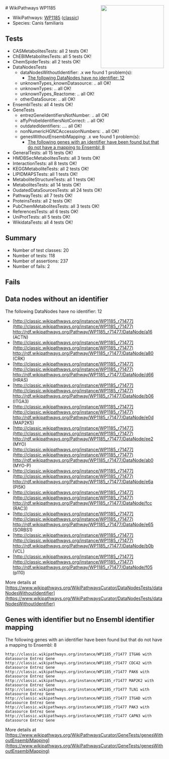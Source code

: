<img style="float: right; width: 200px" src="https://upload.wikimedia.org/wikipedia/commons/thumb/8/83/Wplogo_with_text_500.png/640px-Wplogo_with_text_500.png" />
# WikiPathways WP1185

* WikiPathways: [WP1185](https://wikipathways.org/pathways/WP1185) ([classic](https://classic.wikipathways.org/instance/WP1185))
* Species: Canis familiaris
## Tests
* CASMetabolitesTests: all 2 tests OK!
* ChEBIMetabolitesTests: all 5 tests OK!
* ChemSpiderTests: all 2 tests OK!
* DataNodesTests
    * dataNodesWithoutIdentifier: .x we found 1 problem(s):
        * [The following DataNodes have no identifier: 12](#8792c492)
    * unknownTypes_knownDatasource: .. all OK!
    * unknownTypes: .. all OK!
    * unknownTypes_Reactome: .. all OK!
    * otherDataSource: .. all OK!
* EnsemblTests: all 4 tests OK!
* GeneTests
    * entrezGeneIdentifiersNotNumber: .. all OK!
    * affyProbeIdentifiersNotCorrect: .. all OK!
    * outdatedIdentifiers: .... all OK!
    * nonNumericHGNCAccessionNumbers: .. all OK!
    * genesWithoutEnsemblMapping: .x we found 1 problem(s):
        * [The following genes with an identifier have been found but that do not have a mapping to Ensembl: 8](#40286d8a)
* GeneralTests: all 15 tests OK!
* HMDBSecMetabolitesTests: all 3 tests OK!
* InteractionTests: all 8 tests OK!
* KEGGMetaboliteTests: all 2 tests OK!
* LIPIDMAPSTests: all 1 tests OK!
* MetaboliteStructureTests: all 1 tests OK!
* MetabolitesTests: all 14 tests OK!
* OudatedDataSourcesTests: all 24 tests OK!
* PathwayTests: all 7 tests OK!
* ProteinsTests: all 2 tests OK!
* PubChemMetabolitesTests: all 3 tests OK!
* ReferencesTests: all 6 tests OK!
* UniProtTests: all 5 tests OK!
* WikidataTests: all 4 tests OK!


## Summary

* Number of test classes: 20
* Number of tests: 118
* Number of assertions: 237
* Number of fails: 2

## Fails

<a name="8792c492" />

## Data nodes without an identifier

The following DataNodes have no identifier: 12

* [http://classic.wikipathways.org/instance/WP1185_r71477](http://classic.wikipathways.org/instance/WP1185_r71477) http://rdf.wikipathways.org/Pathway/WP1185_r71477/DataNode/a16 (ACTN)
* [http://classic.wikipathways.org/instance/WP1185_r71477](http://classic.wikipathways.org/instance/WP1185_r71477) http://rdf.wikipathways.org/Pathway/WP1185_r71477/DataNode/a80 (CRK)
* [http://classic.wikipathways.org/instance/WP1185_r71477](http://classic.wikipathways.org/instance/WP1185_r71477) http://rdf.wikipathways.org/Pathway/WP1185_r71477/DataNode/d66 (HRAS)
* [http://classic.wikipathways.org/instance/WP1185_r71477](http://classic.wikipathways.org/instance/WP1185_r71477) http://rdf.wikipathways.org/Pathway/WP1185_r71477/DataNode/b06 (ITGA3)
* [http://classic.wikipathways.org/instance/WP1185_r71477](http://classic.wikipathways.org/instance/WP1185_r71477) http://rdf.wikipathways.org/Pathway/WP1185_r71477/DataNode/e0d (MAP2K5)
* [http://classic.wikipathways.org/instance/WP1185_r71477](http://classic.wikipathways.org/instance/WP1185_r71477) http://rdf.wikipathways.org/Pathway/WP1185_r71477/DataNode/ee2 (MYO)
* [http://classic.wikipathways.org/instance/WP1185_r71477](http://classic.wikipathways.org/instance/WP1185_r71477) http://rdf.wikipathways.org/Pathway/WP1185_r71477/DataNode/ab0 (MYO-P)
* [http://classic.wikipathways.org/instance/WP1185_r71477](http://classic.wikipathways.org/instance/WP1185_r71477) http://rdf.wikipathways.org/Pathway/WP1185_r71477/DataNode/e6a (PI5K)
* [http://classic.wikipathways.org/instance/WP1185_r71477](http://classic.wikipathways.org/instance/WP1185_r71477) http://rdf.wikipathways.org/Pathway/WP1185_r71477/DataNode/fcc (RAC3)
* [http://classic.wikipathways.org/instance/WP1185_r71477](http://classic.wikipathways.org/instance/WP1185_r71477) http://rdf.wikipathways.org/Pathway/WP1185_r71477/DataNode/e65 (SORBS1)
* [http://classic.wikipathways.org/instance/WP1185_r71477](http://classic.wikipathways.org/instance/WP1185_r71477) http://rdf.wikipathways.org/Pathway/WP1185_r71477/DataNode/b0b (VCL)
* [http://classic.wikipathways.org/instance/WP1185_r71477](http://classic.wikipathways.org/instance/WP1185_r71477) http://rdf.wikipathways.org/Pathway/WP1185_r71477/DataNode/f05 (p110)


More details at [https://www.wikipathways.org/WikiPathwaysCurator/DataNodesTests/dataNodesWithoutIdentifier](https://www.wikipathways.org/WikiPathwaysCurator/DataNodesTests/dataNodesWithoutIdentifier)

<a name="40286d8a" />

## Genes with identifier but no Ensembl identifier mapping

The following genes with an identifier have been found but that do not have a mapping to Ensembl: 8
```
http://classic.wikipathways.org/instance/WP1185_r71477 ITGA6 with datasource Entrez Gene
http://classic.wikipathways.org/instance/WP1185_r71477 CDC42 with datasource Entrez Gene
http://classic.wikipathways.org/instance/WP1185_r71477 PAK6 with datasource Entrez Gene
http://classic.wikipathways.org/instance/WP1185_r71477 MAP2K2 with datasource Entrez Gene
http://classic.wikipathways.org/instance/WP1185_r71477 TLN1 with datasource Entrez Gene
http://classic.wikipathways.org/instance/WP1185_r71477 ITGAD with datasource Entrez Gene
http://classic.wikipathways.org/instance/WP1185_r71477 PAK3 with datasource Entrez Gene
http://classic.wikipathways.org/instance/WP1185_r71477 CAPN3 with datasource Entrez Gene
```

More details at [https://www.wikipathways.org/WikiPathwaysCurator/GeneTests/genesWithoutEnsemblMapping](https://www.wikipathways.org/WikiPathwaysCurator/GeneTests/genesWithoutEnsemblMapping)

